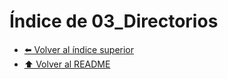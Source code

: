 # Índice de 03_Directorios



- [⬅️ Volver al índice superior](../Index.md)
- [⬆️ Volver al README](/README.md)
